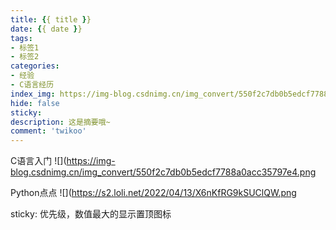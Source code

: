 ```yaml
---
title: {{ title }}
date: {{ date }}
tags: 
- 标签1
- 标签2
categories: 
- 经验
- C语言经历
index_img: https://img-blog.csdnimg.cn/img_convert/550f2c7db0b5edcf7788a0acc35797e4.png
hide: false
sticky: 
description: 这是摘要哦~
comment: 'twikoo'
---
```


C语言入门  ![](https://img-blog.csdnimg.cn/img_convert/550f2c7db0b5edcf7788a0acc35797e4.png

Python点点  ![](https://s2.loli.net/2022/04/13/X6nKfRG9kSUClQW.png


sticky: 优先级，数值最大的显示置顶图标


